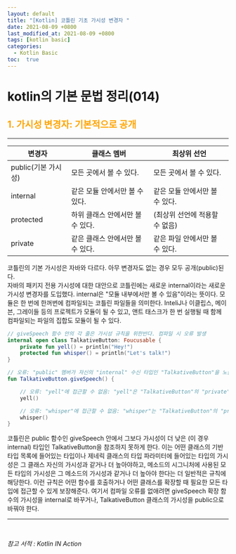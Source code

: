 ```yaml
---
layout: default
title: "[Kotlin] 코틀린 기초 가시성 변경자 "
date: 2021-08-09 +0800
last_modified_at: 2021-08-09 +0800
tags: [kotlin basic]
categories:
  - Kotlin Basic
toc:  true
---
```


# kotlin의 기본 문법 정리(014) 

## <span style="color:orange">1. 가시성 변경자: 기본적으로 공개</span>  
---  

변경자 | 클래스 멤버 | 최상위 선언
---| ---| ---|
public(기본 가시성) | 모든 곳에서 볼 수 있다. | 모든 곳에서 볼 수 있다.
internal | 같은 모듈 안에서만 볼 수 있다. | 같은 모듈 안에서만 볼 수 있다.
protected | 하위 클래스 안에서만 볼 수 있다. | (최상위 선언에 적용할 수 없음)
private | 같은 클래스 안에서만 볼 수 있다. | 같은 파일 안에서만 볼 수 있다.

코틀린의 기본 가시성은 자바와 다르다. 아무 변경자도 없는 경우 모두 공개(public)된다.  
자바의 패키지 전용 가시성에 대한 대안으로 코틀린에는 새로운 internal이라는 새로운 가시성 변경자를 도입했다. internal은 "모듈 내부에서만 볼 수 있음"이라는 뜻이다. 모듈은 한 번에 한꺼번에 컴파일되는 코틀린 파일들을 의미한다. InteliJ나 이클립스, 메이븐, 그레이들 등의 프로젝트가 모듈이 될 수 있고, 앤트 태스크가 한 번 실행될 때 함께 컴파일되는 파일의 집합도 모듈이 될 수 있다.  


```kotlin
// giveSpeech 함수 안의 각 줄은 가시성 규칙을 위한반다. 컴파일 시 오류 발생
internal open class TalkativeButton: Foucusable {
    private fun yell() = println("Hey!")
    protected fun whisper() = println("Let's talk!")
}

// 오류: "public" 멤버가 자신의 "internal" 수신 타입인 "TalkativeButton"을 노출함
fun TalkativeButton.giveSpeech() {

    // 오류: "yell"에 접근할 수 없음: "yell"은 "TalkativeButton"의 "private" 멤버임
    yell()

    // 오류: "whisper"에 접근할 수 없음: "whisper"는 "TalkativeButton"의 "protected" 멤버임
    whisper()
}
```

코틀린은 public 함수인 giveSpeech 안에서 그보다 가시성이 더 낮은 (이 경우 internal) 타입인 TalkativeButton을 참조하지 못하게 한다. 이는 어떤 클래스의 기반 타입 목록에 들어있는 타입이나 제네릭 클래스의 타입 파라미터에 들어있는 타입의 가시성은 그 클래스 자신의 가시성과 같거나 더 높아야하고, 메소드의 시그니처에 사용된 모든 타입의 가시성은 그 메소드의 가시성과 같거나 더 높아야 한다는 더 일반적은 규칙에 해당한다. 이런 규칙은 어떤 함수를 호출하거나 어떤 클래스를 확장할 때 필요한 모든 타입에 접근할 수 있게 보장해준다. 여기서 컴파일 오류를 없애려면 giveSpeech 확장 함수의 가시성을 internal로 바꾸거나, TalkativeButton 클래스의 가시성을 public으로 바꿔야 한다.

---

<br>

*참고 서적 : Kotlin IN Action*